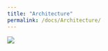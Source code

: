 ```yaml
---
title: "Architecture"
permalink: /docs/Architecture/
---
```


<img src="https://gopaddle-marketing.s3.ap-southeast-2.amazonaws.com/configurartor-architecture.png">
